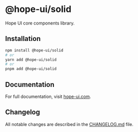 # @hope-ui/solid

Hope UI core components library.

## Installation

```bash
npm install @hope-ui/solid
# or
yarn add @hope-ui/solid
# or
pnpm add @hope-ui/solid
```

## Documentation

For full documentation, visit [hope-ui.com](https://hope-ui.com/).

## Changelog

All notable changes are described in the [CHANGELOG.md](./CHANGELOG.md) file.
